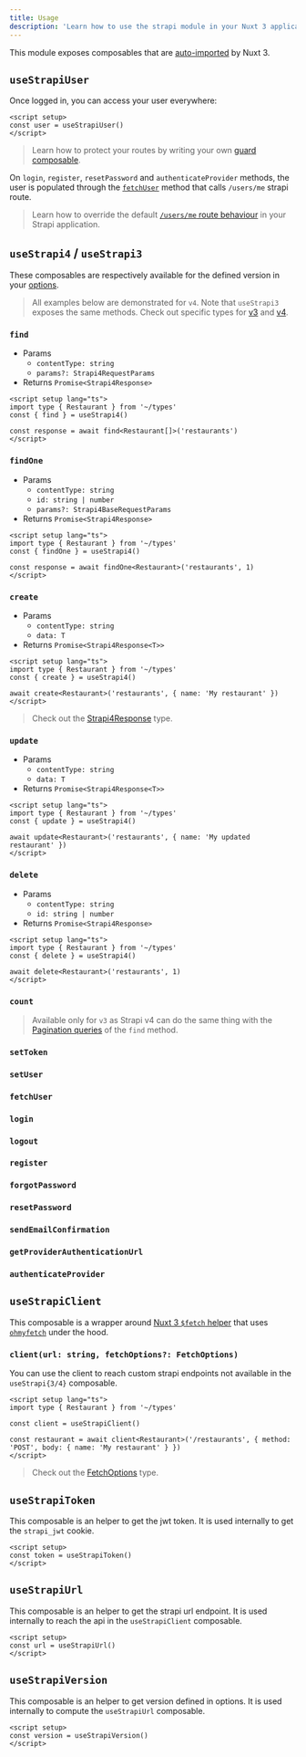 ```yaml
---
title: Usage
description: 'Learn how to use the strapi module in your Nuxt 3 application.'
---
```


This module exposes composables that are [auto-imported](https://v3.nuxtjs.org/docs/directory-structure/composables) by Nuxt 3.

## `useStrapiUser`

Once logged in, you can access your user everywhere:

```vue
<script setup>
const user = useStrapiUser()
</script>
```

> Learn how to protect your routes by writing your own [guard composable](/advanced#guard-middleware).

On `login`, `register`, `resetPassword` and `authenticateProvider` methods, the user is populated through the [`fetchUser`](/usage#fetchuser) method that calls `/users/me` strapi route.

> Learn how to override the default [`/users/me` route behaviour](/advanced#override-strapi-usersme-route) in your Strapi application.

## `useStrapi4` / `useStrapi3`

These composables are respectively available for the defined version in your [options](/options#version).

> All examples below are demonstrated for `v4`. Note that `useStrapi3` exposes the same methods. Check out specific types for [v3](https://github.com/nuxt-community/strapi-module/blob/dev/src/types/v3.ts) and [v4](https://github.com/nuxt-community/strapi-module/blob/dev/src/types/v4.ts).

### `find`

- Params
  - `contentType: string`
  - `params?: Strapi4RequestParams`
- Returns `Promise<Strapi4Response>`

```vue
<script setup lang="ts">
import type { Restaurant } from '~/types'
const { find } = useStrapi4()

const response = await find<Restaurant[]>('restaurants')
</script>
```

### `findOne`

- Params
  - `contentType: string`
  - `id: string | number`
  - `params?: Strapi4BaseRequestParams`
- Returns `Promise<Strapi4Response>`

```vue
<script setup lang="ts">
import type { Restaurant } from '~/types'
const { findOne } = useStrapi4()

const response = await findOne<Restaurant>('restaurants', 1)
</script>
```

### `create`

- Params
  - `contentType: string`
  - `data: T`
- Returns `Promise<Strapi4Response<T>>`

```vue
<script setup lang="ts">
import type { Restaurant } from '~/types'
const { create } = useStrapi4()

await create<Restaurant>('restaurants', { name: 'My restaurant' })
</script>
```

> Check out the [Strapi4Response](https://github.com/unjs/ohmyfetch/blob/main/src/fetch.ts#L14) type.

### `update`

- Params
  - `contentType: string`
  - `data: T`
- Returns `Promise<Strapi4Response<T>>`

```vue
<script setup lang="ts">
import type { Restaurant } from '~/types'
const { update } = useStrapi4()

await update<Restaurant>('restaurants', { name: 'My updated restaurant' })
</script>
```

### `delete`

- Params
  - `contentType: string`
  - `id: string | number`
- Returns `Promise<Strapi4Response>`

```vue
<script setup lang="ts">
import type { Restaurant } from '~/types'
const { delete } = useStrapi4()

await delete<Restaurant>('restaurants', 1)
</script>
```

### `count`

> Available only for `v3` as Strapi v4 can do the same thing with the [Pagination queries](https://docs.strapi.io/developer-docs/latest/developer-resources/database-apis-reference/rest-api.html#pagination) of the `find` method.

### `setToken`

### `setUser`

### `fetchUser`

### `login`

### `logout`

### `register`

### `forgotPassword`

### `resetPassword`

### `sendEmailConfirmation`

### `getProviderAuthenticationUrl`

### `authenticateProvider`

## `useStrapiClient`

This composable is a wrapper around [Nuxt 3 `$fetch` helper](https://v3.nuxtjs.org/concepts/server-engine#direct-api-calls) that uses [`ohmyfetch`](https://github.com/unjs/ohmyfetch) under the hood.

### `client(url: string, fetchOptions?: FetchOptions)`

You can use the client to reach custom strapi endpoints not available in the `useStrapi{3/4}` composable.

```vue
<script setup lang="ts">
import type { Restaurant } from '~/types'

const client = useStrapiClient()

const restaurant = await client<Restaurant>('/restaurants', { method: 'POST', body: { name: 'My restaurant' } })
</script>
```

> Check out the [FetchOptions](https://github.com/unjs/ohmyfetch/blob/main/src/fetch.ts#L14) type.

## `useStrapiToken`

This composable is an helper to get the jwt token. It is used internally to get the `strapi_jwt` cookie.

```vue
<script setup>
const token = useStrapiToken()
</script>
```

## `useStrapiUrl`

This composable is an helper to get the strapi url endpoint. It is used internally to reach the api in the `useStrapiClient` composable.

```vue
<script setup>
const url = useStrapiUrl()
</script>
```

## `useStrapiVersion`

This composable is an helper to get version defined in options. It is used internally to compute the `useStrapiUrl` composable.

```vue
<script setup>
const version = useStrapiVersion()
</script>
```
